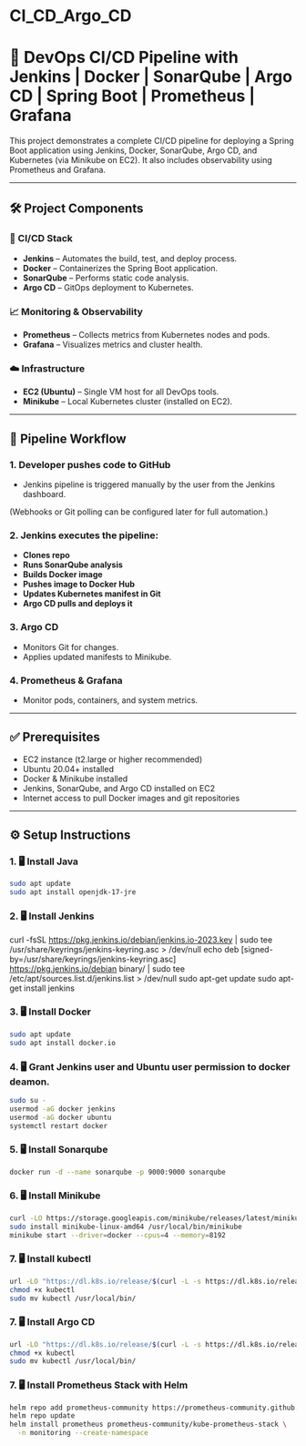 # CI_CD_Argo_CD
# 🚀 DevOps CI/CD Pipeline with Jenkins | Docker | SonarQube | Argo CD | Spring Boot | Prometheus | Grafana

This project demonstrates a complete CI/CD pipeline for deploying a Spring Boot application using Jenkins, Docker, SonarQube, Argo CD, and Kubernetes (via Minikube on EC2). It also includes observability using Prometheus and Grafana.

---

## 🛠️ Project Components

### 🔧 CI/CD Stack
- **Jenkins** – Automates the build, test, and deploy process.
- **Docker** – Containerizes the Spring Boot application.
- **SonarQube** – Performs static code analysis.
- **Argo CD** – GitOps deployment to Kubernetes.

### 📈 Monitoring & Observability
- **Prometheus** – Collects metrics from Kubernetes nodes and pods.
- **Grafana** – Visualizes metrics and cluster health.

### ☁️ Infrastructure
- **EC2 (Ubuntu)** – Single VM host for all DevOps tools.
- **Minikube** – Local Kubernetes cluster (installed on EC2).

---
## 🔁 Pipeline Workflow

### 1. **Developer pushes code to GitHub**
- Jenkins pipeline is triggered manually by the user from the Jenkins dashboard.

(Webhooks or Git polling can be configured later for full automation.)

### 2. **Jenkins executes the pipeline:**
- **Clones repo**
- **Runs SonarQube analysis**
- **Builds Docker image**
- **Pushes image to Docker Hub**
- **Updates Kubernetes manifest in Git**
- **Argo CD pulls and deploys it**

### 3. **Argo CD**
- Monitors Git for changes.
- Applies updated manifests to Minikube.

### 4. **Prometheus & Grafana**
- Monitor pods, containers, and system metrics.

---

## ✅ Prerequisites

- EC2 instance (t2.large or higher recommended)
- Ubuntu 20.04+ installed
- Docker & Minikube installed
- Jenkins, SonarQube, and Argo CD installed on EC2
- Internet access to pull Docker images and git repositories

---

## ⚙️ Setup Instructions

### 1. 🖥️ Install Java

```bash
sudo apt update
sudo apt install openjdk-17-jre
```

### 2. 🖥️ Install Jenkins

curl -fsSL https://pkg.jenkins.io/debian/jenkins.io-2023.key | sudo tee \
  /usr/share/keyrings/jenkins-keyring.asc > /dev/null
echo deb [signed-by=/usr/share/keyrings/jenkins-keyring.asc] \
  https://pkg.jenkins.io/debian binary/ | sudo tee \
  /etc/apt/sources.list.d/jenkins.list > /dev/null
sudo apt-get update
sudo apt-get install jenkins

### 3. 🖥️ Install Docker

```bash
sudo apt update
sudo apt install docker.io
```

### 4. 🖥️ Grant Jenkins user and Ubuntu user permission to docker deamon.

```bash
sudo su - 
usermod -aG docker jenkins
usermod -aG docker ubuntu
systemctl restart docker
```
### 5. 🖥️ Install Sonarqube

```bash
docker run -d --name sonarqube -p 9000:9000 sonarqube
```

### 6. 🖥️ Install Minikube

```bash
curl -LO https://storage.googleapis.com/minikube/releases/latest/minikube-linux-amd64
sudo install minikube-linux-amd64 /usr/local/bin/minikube
minikube start --driver=docker --cpus=4 --memory=8192
```

### 7. 🖥️ Install kubectl

```bash
url -LO "https://dl.k8s.io/release/$(curl -L -s https://dl.k8s.io/release/stable.txt)/bin/linux/amd64/kubectl"
chmod +x kubectl
sudo mv kubectl /usr/local/bin/
```

### 7. 🖥️ Install Argo CD

```bash
url -LO "https://dl.k8s.io/release/$(curl -L -s https://dl.k8s.io/release/stable.txt)/bin/linux/amd64/kubectl"
chmod +x kubectl
sudo mv kubectl /usr/local/bin/
```

### 7. 🖥️ Install Prometheus Stack with Helm

```bash
helm repo add prometheus-community https://prometheus-community.github.io/helm-charts
helm repo update
helm install prometheus prometheus-community/kube-prometheus-stack \
  -n monitoring --create-namespace
```
